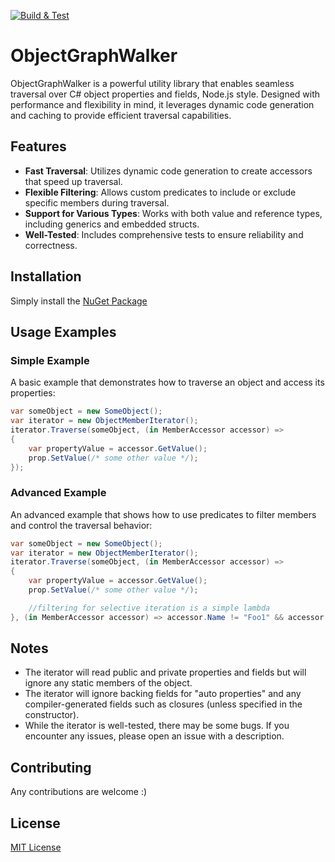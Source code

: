 [![Build & Test](https://github.com/myarichuk/ObjectTreeWalker/actions/workflows/on-pull-request.yml/badge.svg)](https://github.com/myarichuk/ObjectTreeWalker/actions/workflows/on-pull-request.yml)

# ObjectGraphWalker
ObjectGraphWalker is a powerful utility library that enables seamless traversal over C# object properties and fields, Node.js style. Designed with performance and flexibility in mind, it leverages dynamic code generation and caching to provide efficient traversal capabilities.

## Features
- **Fast Traversal**: Utilizes dynamic code generation to create accessors that speed up traversal.
- **Flexible Filtering**: Allows custom predicates to include or exclude specific members during traversal.
- **Support for Various Types**: Works with both value and reference types, including generics and embedded structs.
- **Well-Tested**: Includes comprehensive tests to ensure reliability and correctness.

## Installation
Simply install the [NuGet Package](https://www.nuget.org/packages/ObjectTreeWalker/)

## Usage Examples

### Simple Example
A basic example that demonstrates how to traverse an object and access its properties:

```cs
var someObject = new SomeObject();
var iterator = new ObjectMemberIterator();
iterator.Traverse(someObject, (in MemberAccessor accessor) =>
{
    var propertyValue = accessor.GetValue();
    prop.SetValue(/* some other value */);
});
```

### Advanced Example
An advanced example that shows how to use predicates to filter members and control the traversal behavior:

```cs
var someObject = new SomeObject();
var iterator = new ObjectMemberIterator();
iterator.Traverse(someObject, (in MemberAccessor accessor) =>
{
    var propertyValue = accessor.GetValue();
    prop.SetValue(/* some other value */);

    //filtering for selective iteration is a simple lambda
}, (in MemberAccessor accessor) => accessor.Name != "Foo1" && accessor.MemberType != MemberType.Property);
```

## Notes
- The iterator will read public and private properties and fields but will ignore any static members of the object.
- The iterator will ignore backing fields for "auto properties" and any compiler-generated fields such as closures (unless specified in the constructor).
- While the iterator is well-tested, there may be some bugs. If you encounter any issues, please open an issue with a description.

## Contributing
Any contributions are welcome :)

## License
[MIT License](LICENSE)
